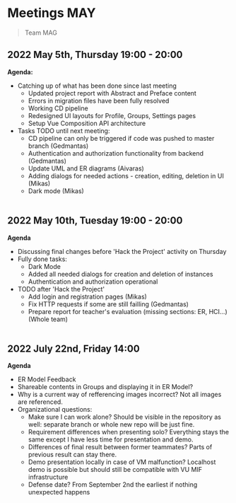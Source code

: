 # Meetings MAY

> Team MAG

## 2022 May 5th, Thursday 19:00 - 20:00

**Agenda:**
* Catching up of what has been done since last meeting
  * Updated project report with Abstract and Preface content
  * Errors in migration files have been fully resolved
  * Working CD pipeline
  * Redesigned UI layouts for Profile, Groups, Settings pages
  * Setup Vue Composition API architecture
* Tasks TODO until next meeting:
  * CD pipeline can only be triggered if code was pushed to master branch (Gedmantas)
  * Authentication and authorization functionality from backend (Gedmantas)
  * Update UML and ER diagrams (Aivaras)
  * Adding dialogs for needed actions - creation, editing, deletion in UI (Mikas)
  * Dark mode (Mikas)
\
&nbsp;

## 2022 May 10th, Tuesday 19:00 - 20:00

**Agenda**
* Discussing final changes before 'Hack the Project' activity on Thursday
* Fully done tasks:
  * Dark Mode
  * Added all needed dialogs for creation and deletion of instances
  * Authentication and authorization operational
* TODO after 'Hack the Project'
  * Add login and registration pages (Mikas)
  * Fix HTTP requests if some are still failling (Gedmantas)
  * Prepare report for teacher's evaluation (missing sections: ER, HCI...) (Whole team)
\
&nbsp;

## 2022 July 22nd, Friday 14:00

**Agenda**
* ER Model Feedback
* Shareable contents in Groups and displaying it in ER Model?
* Why is a current way of refferencing images incorrect? Not all images are referenced.
* Organizational questions:
  * Make sure I can work alone? Should be visible in the repository as well: separate branch or whole new repo will be just fine.
  * Requirement differences when presenting solo? Everything stays the same except I have less time for presentation and demo.
  * Differences of final result between former teammates? Parts of previous result can stay there.
  * Demo presentation locally in case of VM malfunction? Localhost demo is possible but should still be compatible with VU MIF infrastructure
  * Defense date? From September 2nd the earliest if nothing unexpected happens
\
&nbsp;